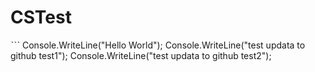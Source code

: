 ﻿# CSTest
ˋˋˋ
Console.WriteLine("Hello World");
Console.WriteLine("test updata to github test1");
Console.WriteLine("test updata to github test2");
